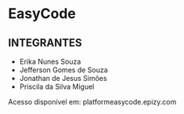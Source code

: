 # EasyCode

## INTEGRANTES
* Erika Nunes Souza
* Jefferson Gomes de Souza
* Jonathan de Jesus Simões
* Priscila da Silva Miguel

Acesso disponível em: platformeasycode.epizy.com
